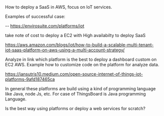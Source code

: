 
How to deploy a SaaS in AWS, focus on IoT services.

Examples of successful case: 

-- https://envirosuite.com/platforms/iot

take note of cost to deploy a EC2 with High availabilty to deploy SaaS

 https://aws.amazon.com/blogs/iot/how-to-build-a-scalable-multi-tenant-iot-saas-platform-on-aws-using-a-multi-account-strategy/ 



Analyze in link which platform is the best to deploy a dashboard custom on EC2 AWS. Example how to customize code on the platform for analyze data.

https://jansutris10.medium.com/open-source-internet-of-things-iot-platforms-9afd187465ca

In general these platforms are build using a kind of programming language like Java, node Js, etc. For case of ThingsBoard is Java programming Language.

Is the best way using platforms or deploy a web services for scratch?